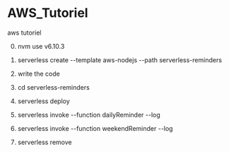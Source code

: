 # AWS_Tutoriel
aws tutoriel

0) nvm use v6.10.3

1) serverless create --template aws-nodejs --path serverless-reminders

2) write the code

3) cd serverless-reminders

4) serverless deploy

5) serverless invoke --function dailyReminder --log

6) serverless invoke --function weekendReminder --log

7) serverless remove
